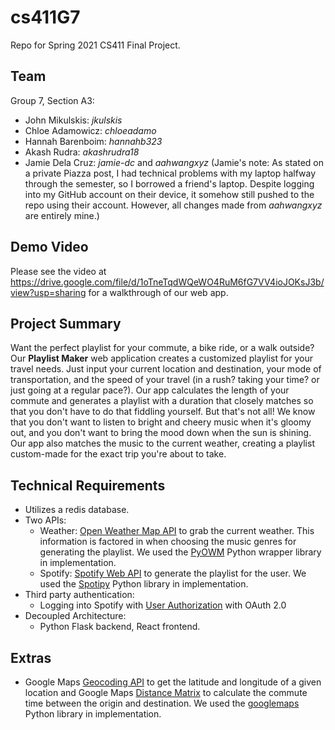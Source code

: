 # cs411G7
Repo for Spring 2021 CS411 Final Project.
## Team
Group 7, Section A3:
* John Mikulskis: *jkulskis*
* Chloe Adamowicz: *chloeadamo*
* Hannah Barenboim: *hannahb323*
* Akash Rudra: *akashrudra18*
* Jamie Dela Cruz: *jamie-dc* and *aahwangxyz* (Jamie's note: As stated on a private Piazza post, I had technical problems with my laptop halfway through the semester, so I borrowed a friend's laptop. Despite logging into my GitHub account on their device, it somehow still pushed to the repo using their account. However, all changes made from *aahwangxyz* are entirely mine.)

## Demo Video
Please see the video at https://drive.google.com/file/d/1oTneTqdWQeWO4RuM6fG7VV4ioJOKsJ3b/view?usp=sharing for a walkthrough of our web app. 

## Project Summary
Want the perfect playlist for your commute, a bike ride, or a walk outside? Our **Playlist Maker** web application creates a customized playlist for your travel needs. Just input your current location and destination, your mode of transportation, and the speed of your travel (in a rush? taking your time? or just going at a regular pace?). Our app calculates the length of your commute and generates a playlist with a duration that closely matches so that you don't have to do that fiddling yourself. But that's not all! We know that you don't want to listen to bright and cheery music when it's gloomy out, and you don't want to bring the mood down when the sun is shining. Our app also matches the music to the current weather, creating a playlist custom-made for the exact trip you're about to take. 

## Technical Requirements
* Utilizes a redis database.
* Two APIs:
    - Weather: [Open Weather Map API](https://openweathermap.org/api) to grab the current weather. This information is factored in when choosing the music genres for generating the playlist. We used the [PyOWM](https://pyowm.readthedocs.io/en/latest/) Python wrapper library in implementation.
    - Spotify: [Spotify Web API](https://developer.spotify.com/documentation/web-api/) to generate the playlist for the user. We used the [Spotipy](https://spotipy.readthedocs.io/en/2.18.0/) Python library in implementation.
* Third party authentication:
    - Logging into Spotify with [User Authorization](https://developer.spotify.com/documentation/general/guides/authorization-guide/) with OAuth 2.0
* Decoupled Architecture:
    - Python Flask backend, React frontend.

## Extras
* Google Maps [Geocoding API](https://developers.google.com/maps/documentation/geocoding/start) to get the latitude and longitude of a given location and Google Maps [Distance Matrix](https://developers.google.com/maps/documentation/distance-matrix/overview) to calculate the commute time between the origin and destination. We used the [googlemaps](https://github.com/googlemaps/google-maps-services-python) Python library in implementation.